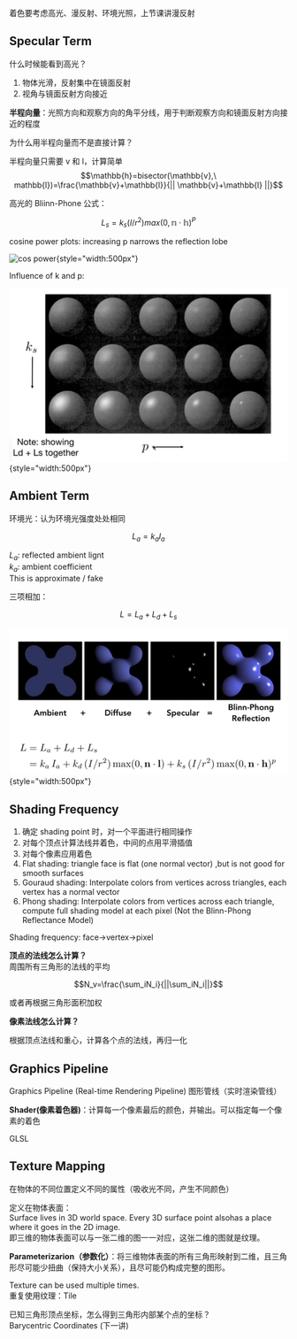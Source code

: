 着色要考虑高光、漫反射、环境光照，上节课讲漫反射

## Specular Term

什么时候能看到高光？

1. 物体光滑，反射集中在镜面反射
2. 视角与镜面反射方向接近

**半程向量**：光照方向和观察方向的角平分线，用于判断观察方向和镜面反射方向接近的程度

为什么用半程向量而不是直接计算？

半程向量只需要 v 和 l，计算简单
$$\mathbb{h}=bisector(\mathbb{v},\ mathbb{l})=\frac{\mathbb{v}+\mathbb{l}}{|| \mathbb{v}+\mathbb{l} ||}$$

高光的 Bliinn-Phone 公式：

$$L_s=k_s(I/r^2)max(0, \mathbb{n}\cdot\mathbb{h})^P$$

cosine power plots: increasing p narrows the reflection lobe

![cos power](../resources/cos%20power.png.png){style="width:500px"}

Influence of k and p:

![kp](../resources/kp.png){style="width:500px"}

## Ambient Term

环境光：认为环境光强度处处相同

$$L_a=k_aI_a$$

$L_a$: reflected ambient lignt  
$k_a$: ambient coefficient  
This is approximate / fake

三项相加：

$$L=L_a+L_d+L_s$$

![Blinn-Phong](../resources/Blinn-Phong.png){style="width:500px"}

## Shading Frequency

1. 确定 shading point 时，对一个平面进行相同操作
2. 对每个顶点计算法线并着色，中间的点用平滑插值
3. 对每个像素应用着色
4. Flat shading: triangle face is flat (one normal vector) ,but is not good for smooth surfaces
5. Gouraud shading: Interpolate colors from vertices across triangles, each vertex has a normal vector
6. Phong shading: Interpolate colors from vertices across each triangle, compute full shading model at each pixel (Not the Blinn-Phong Reflectance Model)

Shading frequency: face->vertex->pixel

**顶点的法线怎么计算？**  
周围所有三角形的法线的平均

$$N_v=\frac{\sum_iN_i}{||\sum_iN_i||}$$

或者再根据三角形面积加权

**像素法线怎么计算？**

根据顶点法线和重心，计算各个点的法线，再归一化

## Graphics Pipeline

Graphics Pipeline (Real-time Rendering Pipeline)
图形管线（实时渲染管线）

**Shader(像素着色器)**：计算每一个像素最后的颜色，并输出。可以指定每一个像素的着色

GLSL

## Texture Mapping

在物体的不同位置定义不同的属性（吸收光不同，产生不同颜色）

定义在物体表面：  
Surface lives in 3D world space. Every 3D surface point alsohas a place where it goes in the 2D image.  
即三维的物体表面可以与一张二维的图一一对应，这张二维的图就是纹理。

**Parameterizarion（参数化）**：将三维物体表面的所有三角形映射到二维，且三角形尽可能少扭曲（保持大小关系），且尽可能仍构成完整的图形。

Texture can be used multiple times.  
重复使用纹理：Tile

已知三角形顶点坐标，怎么得到三角形内部某个点的坐标？  
Barycentric Coordinates (下一讲)
